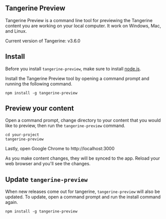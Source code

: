 ## Tangerine Preview
Tangerine Preview is a command line tool for previewing the Tangerine content you are working on your local computer. It work on Windows, Mac, and Linux. 

Current version of Tangerine: v3.6.0

## Install
Before you install `tangerine-preview`, make sure to install [node.js](https://nodejs.org/en/). 

Install the Tangerine Preview tool by opening a command prompt and running the following command.
```
npm install -g tangerine-preview
```

## Preview your content
Open a command prompt, change directory to your content that you would like to preview, then run the `tangerine-preview` command.

```
cd your-project
tangerine-preview
```

Lastly, open Google Chrome to http://localhost:3000

As you make content changes, they will be synced to the app. Reload your web browser and you'll see the changes.


## Update `tangerine-preview`
When new releases come out for tangerine, `tangerine-preview` will also be updated. To update, open a command prompt and run the install command again.

```
npm install -g tangerine-preview
```



